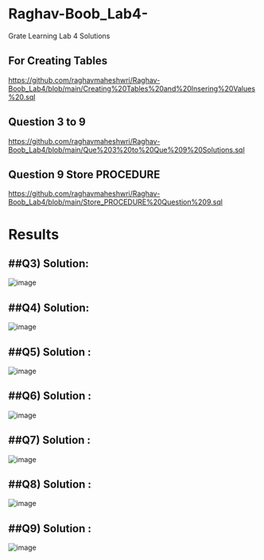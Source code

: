 # Raghav-Boob_Lab4-
Grate Learning Lab 4 Solutions 

## For Creating Tables 
https://github.com/raghavmaheshwri/Raghav-Boob_Lab4/blob/main/Creating%20Tables%20and%20Insering%20Values%20.sql

## Question 3 to 9 
https://github.com/raghavmaheshwri/Raghav-Boob_Lab4/blob/main/Que%203%20to%20Que%209%20Solutions.sql

## Question 9 Store PROCEDURE
https://github.com/raghavmaheshwri/Raghav-Boob_Lab4/blob/main/Store_PROCEDURE%20Question%209.sql

# Results 

##Q3) Solution: 
-- 
![image](https://user-images.githubusercontent.com/76401746/185805378-59ec2c65-1da9-490f-bb3c-9631b17c666b.png)

##Q4) Solution: 
--
![image](https://user-images.githubusercontent.com/76401746/185805390-cd1d87b9-002c-40f3-8394-88074ea998ce.png)

##Q5) Solution : 
-- 
![image](https://user-images.githubusercontent.com/76401746/185805432-0ed86879-bbdd-4366-8134-11a9a1b060d2.png)

##Q6) Solution : 
--
![image](https://user-images.githubusercontent.com/76401746/185805442-4459ede6-46a0-4ad1-a60c-8e9684758347.png)

##Q7) Solution :
--
![image](https://user-images.githubusercontent.com/76401746/185805465-10be3c71-5ed8-4fe0-919b-75b0b0ee990e.png)

##Q8) Solution : 
--
![image](https://user-images.githubusercontent.com/76401746/185805483-b2390708-f9f9-4977-a039-9de951ee729a.png)

##Q9) Solution : 
--
![image](https://user-images.githubusercontent.com/76401746/185884619-631da71d-8041-4fdb-b235-6d2bbc4fe636.png)



